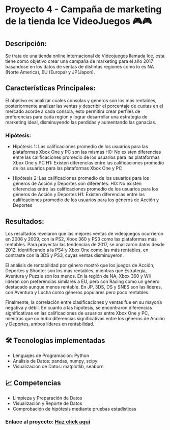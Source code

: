 # Proyecto 4 - Campaña de marketing de la tienda Ice VideoJuegos 🎮🎮

## Descripción:
Se trata de una tienda online internacional de Videojuegos llamada Ice, esta tiene como objetivo crear una campaña de marketing para el año 2017 basandose en los datos de ventas de distintas regiones como lo es NA (Norte America), EU (Europa) y JP(Japon).

## Características Principales:
El objetivo es analizar cuales consolas y generos son los mas rentables, posteriormente analizar las ventas y describir el porcentaje de cuotas en el mercado acorde a cada consola, esto permitira crear perfiles de preferencias para cada region y lograr desarrollar una estrategia de marketing ideal, disminuyendo las perdidas y aumentando las ganacias.

### Hipótesis:
* Hipótesis 1:  Las calificaciones promedio de los usuarios para las plataformas Xbox One y PC son las mismas
H0: No existen diferencias entre las calificaciones promedio de los usuarios para las plataformas Xbox One y PC
H1: Existen diferencias entre las calificaciones promedio de los usuarios para las plataformas Xbox One y PC

* Hipótesis 2: Las calificaciones promedio de los usuarios para los géneros de Acción y Deportes son diferentes.
H0: No existen diferencias entre las calificaciones promedio de los usuarios para los géneros de Acción y Deportes
H1: Existen diferencias entre las calificaciones promedio de los usuarios para los géneros de Acción y Deportes

## Resultados:
Los resultados revelaron que las mejores ventas de videojuegos ocurrieron en 2008 y 2009, con la PS2, Xbox 360 y PS3 como las plataformas más rentables. Para proyectar las tendencias de 2017, se analizaron datos desde 2012, identificando a la PS4 y Xbox One como las más rentables, en contraste con la 3DS y PS3, cuyas ventas disminuyeron.

El análisis de rentabilidad por género mostró que los juegos de Acción, Deportes y Shooter son los más rentables, mientras que Estrategia, Aventura y Puzzle son los menos. En la región de NA, Xbox 360 y Wii lideran con preferencias similares a EU, pero con Racing como un género destacado aunque menos rentable. En JP, 3DS, DS y SNES son las líderes, con Aventura y Lucha como géneros populares pero poco rentables.

Finalmente, la correlación entre clasificaciones y ventas fue en su mayoría negativa y débil. En cuanto a las hipótesis, se encontraron diferencias significativas en las calificaciones de usuarios entre Xbox One y PC, mientras que no hubo diferencias significativas entre los géneros de Acción y Deportes, ambos líderes en rentabilidad.

## 🛠️ Tecnologías implementadas
* Lenguajes de Programación: Python
* Análisis de Datos: pandas, numpy, scipy
* Visualización de Datos: matplotlib, seaborn

## 📈 Competencias
* Limpieza y Preparación de Datos
* Visualización y Reporte de Datos
* Comprobación de hipótesis mediante pruebas estadísticas 

### Enlace al proyecto: [Haz click aquí](https://github.com/Hectorcidps/Portfolio_DA/blob/master/Proyecto%204%20-%20Campa%C3%B1a%20de%20marketing%20de%20la%20tienda%20Ice%20Videojuegos/Analisis%20videojuegos.ipynb)
